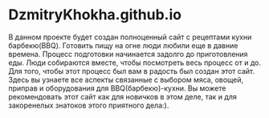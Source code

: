 # DzmitryKhokha.github.io
В данном проекте будет создан полноценный сайт с рецептами кухни барбекю(BBQ).
Готовить пищу на огне люди любили еще в давние времена. Процесс подготовки начинается задолго до приготовления еды.
Люди собираются вместе, чтобы посмотреть весь процесс от и до. Для того, чтобы этот процесс был вам в радость был создан этот сайт.
Здесь вы узнаете все аспекты связанные с выбором мяса, овощей, приправ и оборудования для BBQ(барбекю)-кухни.
Вы можете рекомендовать этот сайт как для новичков в этом деле, так и для закоренелых знатоков этого приятного дела:). 
